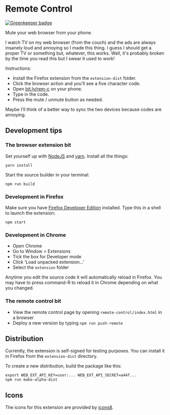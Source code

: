# Remote Control

[![Greenkeeper badge](https://badges.greenkeeper.io/kumar303/remote-control.svg)](https://greenkeeper.io/)

Mute your web browser from your phone.

I watch TV on my web browser (from the couch) and the ads are always
insanely loud and annoying so I made this thing.
I guess I should get a proper TV or something but, whatever, this works.
Well, it's probably broken by the time you read this but
I swear it used to work!

Instructions:
* Install the Firefox extension from the `extension-dist` folder.
* Click the browser action and you'll see a five character code.
* Open [bit.ly/rem-c](http://bit.ly/rem-c) on your phone.
* Type in the code.
* Press the mute / unmute button as needed.

Maybe I'll think of a better way to sync the two devices because codes
are annoying.

## Development tips

### The browser extension bit

Set yourself up with [NodeJS](http://nodejs.org/)
and [yarn](https://yarnpkg.com/). Install all the things:

    yarn install

Start the source builder in your terminal:

    npm run build

### Development in Firefox

Make sure you have
[Firefox Developer Edition](https://www.mozilla.org/en-US/firefox/channel/desktop/)
installed.
Type this in a shell to launch the extension:

    npm start

### Development in Chrome

* Open Chrome
* Go to Window > Extensions
* Tick the box for Developer mode
* Click 'Load unpacked extension...'
* Select the `extension` folder

Anytime you edit the source code it will automatically reload in Firefox.
You may have to press command-R to reload it in Chrome depending on what you
changed.

### The remote control bit

* View the remote control page by opening
  `remote-control/index.html` in a browser
* Deploy a new version by typing `npm run push-remote`

## Distribution

Currently, the extension is self-signed for testing purposes.
You can install it in Firefox from the `extension-dist` directory.

To create a new distribution, build the package like this:

    export WEB_EXT_API_KEY=user:... WEB_EXT_API_SECRET=a44f...
    npm run make-alpha-dist

## Icons

The icons for this extension are provided by [icons8](https://icons8.com/).
